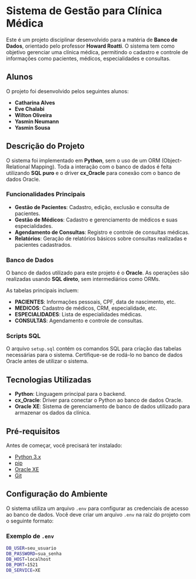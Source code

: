 # Sistema de Gestão para Clínica Médica

Este é um projeto disciplinar desenvolvido para a matéria de **Banco de Dados**, orientado pelo professor **Howard Roatti**. O sistema tem como objetivo gerenciar uma clínica médica, permitindo o cadastro e controle de informações como pacientes, médicos, especialidades e consultas.

## Alunos

O projeto foi desenvolvido pelos seguintes alunos:

- **Catharina Alves**
- **Eve Chalabi**
- **Wilton Oliveira**
- **Yasmin Neumann**
- **Yasmin Sousa**

## Descrição do Projeto

O sistema foi implementado em **Python**, sem o uso de um ORM (Object-Relational Mapping). Toda a interação com o banco de dados é feita utilizando **SQL puro** e o driver **cx_Oracle** para conexão com o banco de dados Oracle.

### Funcionalidades Principais

- **Gestão de Pacientes**: Cadastro, edição, exclusão e consulta de pacientes.
- **Gestão de Médicos**: Cadastro e gerenciamento de médicos e suas especialidades.
- **Agendamento de Consultas**: Registro e controle de consultas médicas.
- **Relatórios**: Geração de relatórios básicos sobre consultas realizadas e pacientes cadastrados.


### Banco de Dados

O banco de dados utilizado para este projeto é o **Oracle**. As operações são realizadas usando **SQL direto**, sem intermediários como ORMs.

As tabelas principais incluem:

- **PACIENTES**: Informações pessoais, CPF, data de nascimento, etc.
- **MEDICOS**: Cadastro de médicos, CRM, especialidade, etc.
- **ESPECIALIDADES**: Lista de especialidades médicas.
- **CONSULTAS**: Agendamento e controle de consultas.

### Scripts SQL

O arquivo `setup.sql` contém os comandos SQL para criação das tabelas necessárias para o sistema. Certifique-se de rodá-lo no banco de dados Oracle antes de utilizar o sistema.

## Tecnologias Utilizadas

- **Python**: Linguagem principal para o backend.
- **cx_Oracle**: Driver para conectar o Python ao banco de dados Oracle.
- **Oracle XE**: Sistema de gerenciamento de banco de dados utilizado para armazenar os dados da clínica.

## Pré-requisitos

Antes de começar, você precisará ter instalado:

- [Python 3.x](https://www.python.org/downloads/)
- [pip](https://pip.pypa.io/en/stable/)
- [Oracle XE](https://www.oracle.com/database/technologies/xe-downloads.html)
- [Git](https://git-scm.com/)

## Configuração do Ambiente

O sistema utiliza um arquivo `.env` para configurar as credenciais de acesso ao banco de dados. Você deve criar um arquivo `.env` na raiz do projeto com o seguinte formato:

### Exemplo de `.env`

```bash
DB_USER=seu_usuario
DB_PASSWORD=sua_senha
DB_HOST=localhost
DB_PORT=1521
DB_SERVICE=XE



